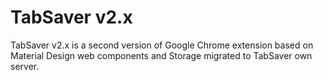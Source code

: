 # TabSaver v2.x
TabSaver v2.x is a second version of Google Chrome extension based on Material Design web components and Storage migrated to TabSaver own server.
